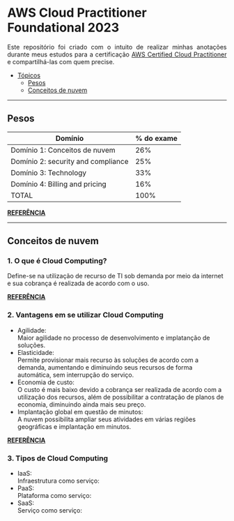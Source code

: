 <div id="topo"></div>

# AWS Cloud Practitioner Foundational 2023

<p align="justify">Este repositório foi criado com o intuito de realizar minhas anotações durante meus estudos para a certificação <a href="https://aws.amazon.com/pt/certification/certified-cloud-practitioner/">AWS Certified Cloud Practitioner</a> e compartilhá-las com quem precise.</p>

<div id="topicos"></div>

* [Tópicos](#topicos)
    - [Pesos](#Pesos)
    - [Conceitos de nuvem](#nuvem)

<hr>

<div id="Pesos"></div>

## Pesos
Domínio | % do exame
---------|----------|
Domínio 1: Conceitos de nuvem | 26%  
Domínio 2: security and compliance | 25%  
Domínio 3: Technology | 33%  
Domínio 4: Billing and pricing | 16%  
TOTAL | 100%

**[REFERÊNCIA](https://d1.awsstatic.com/pt_BR/training-and-certification/docs-cloud-practitioner/AWS-Certified-Cloud-Practitioner_Exam-Guide.pdf)** 
<hr>

<div id="nuvem"></div>

## Conceitos de nuvem

### 1. O que é Cloud Computing?
Define-se na utilização de recurso de TI sob demanda por meio da internet e sua cobrança é realizada de acordo com o uso.

**[REFERÊNCIA](https://aws.amazon.com/pt/what-is-cloud-computing/)**

### 2. Vantagens em se utilizar Cloud Computing
* Agilidade:</br>
Maior agilidade no processo de desenvolvimento e implatanção de soluções.
* Elasticidade:</br>
Permite provisionar mais recurso às soluções de acordo com a demanda, aumentando e diminuindo seus recursos de forma automática, sem interrupção do serviço.
* Economia de custo:</br>
O custo é mais baixo devido a cobrança ser realizada de acordo com a utilização dos recursos, além de possibilitar a contratação de planos de economia, diminuindo ainda mais seu preço.
* Implantação global em questão de minutos:</br>
A nuvem possibilita ampliar seus atividades em várias regiões geográficas e implantação em minutos.

**[REFERÊNCIA](https://docs.aws.amazon.com/pt_br/whitepapers/latest/aws-overview/six-advantages-of-cloud-computing.html)**

### 3. Tipos de Cloud Computing
* IaaS:</br>
Infraestrutura como serviço: 
* PaaS:</br>
Plataforma como serviço:
* SaaS:</br>
Serviço como serviço: